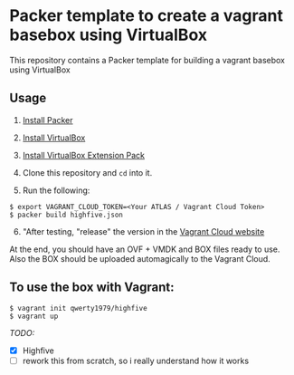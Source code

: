 # Packer template to create a vagrant basebox using VirtualBox

This repository contains a Packer template for building a vagrant basebox using VirtualBox

## Usage

1. [Install Packer](https://www.packer.io/intro/getting-started/install.html#precompiled-binaries)
2. [Install VirtualBox](https://www.virtualbox.org/manual/ch02.html)
3. [Install VirtualBox Extension Pack](https://www.virtualbox.org/manual/ch01.html#intro-installing)
4. Clone this repository and `cd` into it.

5. Run the following:

```
$ export VAGRANT_CLOUD_TOKEN=<Your ATLAS / Vagrant Cloud Token>
$ packer build highfive.json
```
6. "After testing, "release" the version in the [Vagrant Cloud website](https://app.vagrantup.com/)

At the end, you should have an OVF + VMDK and BOX files ready to use.
Also the BOX should be uploaded automagically to the Vagrant Cloud.

## To use the box with Vagrant:

```
$ vagrant init qwerty1979/highfive
$ vagrant up
```

*TODO:*
- [x] Highfive
- [ ] rework this from scratch, so i really understand how it works
